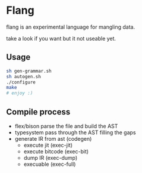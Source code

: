 # Flang

flang is an experimental language for mangling data.

take a look if you want but it not useable yet.

## Usage

```bash
sh gen-grammar.sh
sh autogen.sh
./configure
make
# enjoy :)
```



## Compile process

* flex/bison parse the file and build the AST
* typesystem pass through the AST filling the gaps
* generate IR from ast (codegen)
  * execute jit (exec-jit)
  * execute bitcode (exec-bit)
  * dump IR (exec-dump)
  * execuable (exec-full)
